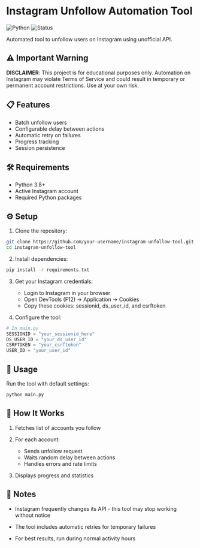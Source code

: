 # Instagram Unfollow Automation Tool

![Python](https://img.shields.io/badge/Python-3.8+-blue.svg)
![Status](https://img.shields.io/badge/Status-Working-brightgreen.svg)

Automated tool to unfollow users on Instagram using unofficial API.

## ⚠️ Important Warning
**DISCLAIMER**: This project is for educational purposes only. Automation on Instagram may violate Terms of Service and could result in temporary or permanent account restrictions. Use at your own risk.

## 📋 Features
- Batch unfollow users
- Configurable delay between actions
- Automatic retry on failures
- Progress tracking
- Session persistence

## 🛠️ Requirements
- Python 3.8+
- Active Instagram account
- Required Python packages

## ⚙️ Setup
1. Clone the repository:
```bash
git clone https://github.com/your-username/instagram-unfollow-tool.git
cd instagram-unfollow-tool
```

2. Install dependencies:
```bash
pip install -r requirements.txt
```

3. Get your Instagram credentials:

    - Login to Instagram in your browser
    - Open DevTools (F12) → Application → Cookies
    - Copy these cookies: sessionid, ds_user_id, and csrftoken

4. Configure the tool:
```python
# In main.py
SESSIONID = "your_sessionid_here"
DS_USER_ID = "your_ds_user_id"
CSRFTOKEN = "your_csrftoken"
USER_ID = "your_user_id"
```

## 🚀 Usage

Run the tool with default settings:
```bash
python main.py
```

## 🔧 How It Works
1. Fetches list of accounts you follow

2. For each account:

    - Sends unfollow request
    - Waits random delay between actions
    - Handles errors and rate limits

3. Displays progress and statistics

## 📝 Notes

- Instagram frequently changes its API - this tool may stop working without notice

- The tool includes automatic retries for temporary failures

- For best results, run during normal activity hours
